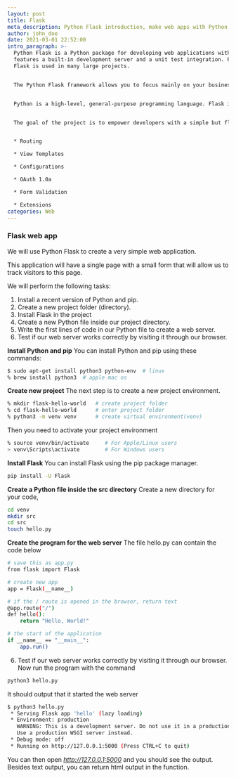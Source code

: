 ```yaml
---
layout: post
title: Flask
meta_description: Python Flask introduction, make web apps with Python
author: john_doe
date: 2021-03-01 22:52:00
intro_paragraph: >-
  Python Flask is a Python package for developing web applications with. It
  features a built-in development server and a unit test integration. Python
  Flask is used in many large projects.


  The Python Flask framework allows you to focus mainly on your business logic, with the user interface being automatically generated from templates.


  Python is a high-level, general-purpose programming language. Flask is an open source web application framework written in Python. It’s used to create web application prototypes quickly without the need to hook into a specific database or to write raw SQL queries, but you have the option to do so.


  The goal of the project is to empower developers with a simple but flexible structure for application development. Features include, but are not limited to:


  * Routing

  * View Templates

  * Configurations

  * OAuth 1.0a

  * Form Validation

  * Extensions
categories: Web
---
```

### Flask web app

We will use Python Flask to create a very simple web application.

This application will have a single page with a small form that will allow us to track visitors to this page.

We will perform the following tasks:

1. Install a recent version of Python and pip.
2. Create a new project folder (directory).
3. Install Flask in the project
4. Create a new Python file inside our project directory.
5. Write the first lines of code in our Python file to create a web server.
6. Test if our web server works correctly by visiting it through our browser.

**Install Python and pip**
You can install Python and pip using these commands:

```bash
$ sudo apt-get install python3 python-env  # linux
% brew install python3  # apple mac os
```

**Create new project**
The next step is to create a new project environment. 

```bash
% mkdir flask-hello-world   # create project folder
% cd flask-hello-world      # enter project folder
% python3 -m venv venv      # create virtual environment(venv)
```

Then you need to activate your project environment

```bash
% source venv/bin/activate     # For Apple/Linux users
> venv\Scripts\activate        # For Windows users
```

**Install Flask**
You can install Flask using the pip package manager.

```bash
pip install -U Flask
```

**Create a Python file inside the src directory**
Create a new directory for your code, 

```bash
cd venv
mkdir src
cd src
touch hello.py
```
**Create the program for the web server**
The file hello.py can contain the code below

```bash
# save this as app.py
from flask import Flask

# create new app
app = Flask(__name__)

# if the / route is opened in the browser, return text
@app.route("/")
def hello():
    return "Hello, World!"

# the start of the application
if __name__ == "__main__":
    app.run()

```

6. Test if our web server works correctly by visiting it through our browser.
Now run the program with the command

```bash
python3 hello.py
```

It should output that it started the web server

```bash
$ python3 hello.py 
 * Serving Flask app 'hello' (lazy loading)
 * Environment: production
   WARNING: This is a development server. Do not use it in a production deployment.
   Use a production WSGI server instead.
 * Debug mode: off
 * Running on http://127.0.0.1:5000 (Press CTRL+C to quit)
```

You can then open *http://127.0.0.1:5000* and you should see the output. Besides text output, you can return html output in the function.
